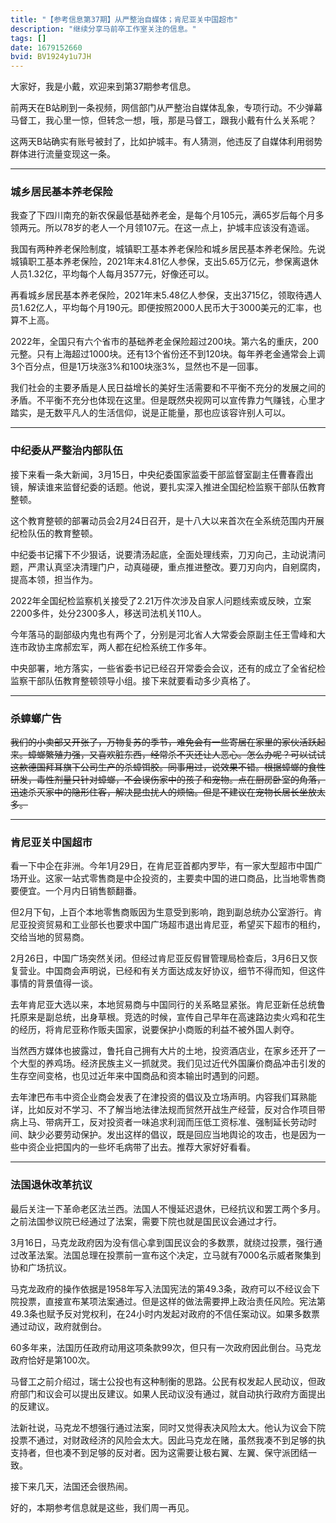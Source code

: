 ```yaml
---
title: "【参考信息第37期】从严整治自媒体；肯尼亚关中国超市"
description: "继续分享马前卒工作室关注的信息。"
tags: []
date: 1679152660
bvid: BV1924y1u7JH
---
```

大家好，我是小戴，欢迎来到第37期参考信息。

前两天在B站刷到一条视频，网信部门从严整治自媒体乱象，专项行动。不少弹幕马督工，我心里一惊，但转念一想，哦，那是马督工，跟我小戴有什么关系呢？

这两天B站确实有账号被封了，比如护城丰。有人猜测，他违反了自媒体利用弱势群体进行流量变现这一条。

---

### 城乡居民基本养老保险

我查了下四川南充的新农保最低基础养老金，是每个月105元，满65岁后每个月多领两元。所以78岁的老人一个月领107元。在这一点上，护城丰应该没有造谣。

我国有两种养老保险制度，城镇职工基本养老保险和城乡居民基本养老保险。先说城镇职工基本养老保险，2021年末4.81亿人参保，支出5.65万亿元，参保离退休人员1.32亿，平均每个人每月3577元，好像还可以。

再看城乡居民基本养老保险，2021年末5.48亿人参保，支出3715亿，领取待遇人员1.62亿人，平均每个月190元。即便按照2000人民币大于3000美元的汇率，也算不上高。

2022年，全国只有六个省市的基础养老金保险超过200块。第六名的重庆，200元整。只有上海超过1000块。还有13个省份还不到120块。每年养老金通常会上调3个百分点，但是1万块涨3%和100块涨3%，显然也不是一回事。

我们社会的主要矛盾是人民日益增长的美好生活需要和不平衡不充分的发展之间的矛盾。不平衡不充分也体现在这里。但是既然央视网可以宣传靠力气赚钱，心里才踏实，是无数平凡人的生活信仰，说是正能量，那也应该容许别人可以。

---

### 中纪委从严整治内部队伍

接下来看一条大新闻，3月15日，中央纪委国家监委干部监督室副主任曹春霞出镜，解读谁来监督纪委的话题。他说，要扎实深入推进全国纪检监察干部队伍教育整顿。

这个教育整顿的部署动员会2月24日召开，是十八大以来首次在全系统范围内开展纪检队伍的教育整顿。

中纪委书记撂下不少狠话，说要清汤起底，全面处理线索，刀刃向己，主动说清问题，严肃认真坚决清理门户，动真碰硬，重点推进整改。要刀刃向内，自剜腐肉，提高本领，担当作为。

2022年全国纪检监察机关接受了2.21万件次涉及自家人问题线索或反映，立案2200多件，处分2300多人，移送司法机关110人。

今年落马的副部级内鬼也有两个了，分别是河北省人大常委会原副主任王雪峰和大连市政协主席郝宏军，两人都在纪检系统工作多年。

中央部署，地方落实，一些省委书记已经召开常委会会议，还有的成立了全省纪检监察干部队伍教育整顿领导小组。接下来就要看动多少真格了。

---

### 杀蟑螂广告

~~我们的小卖部又开张了，万物复苏的季节，难免会有一些寄居在家里的家伙活跃起来。蟑螂繁殖力强，又喜欢脏东西，经常杀不灭还让人恶心。怎么办呢？可以试试这款德国拜耳旗下公司生产的杀蟑饵胶。同事用过，说效果不错。根据蟑螂的食性研发，毒性剂量只针对蟑螂，不会误伤家中的孩子和宠物。点在厨房卧室的角落，迅速杀灭家中的隐形住客，解决昆虫扰人的烦恼。但是不建议在宠物长居长坐放太多。~~

---

### 肯尼亚关中国超市

看一下中企在非洲。今年1月29日，在肯尼亚首都内罗毕，有一家大型超市中国广场开业。这家一站式零售商是中企投资的，主要卖中国的进口商品，比当地零售商要便宜。一个月内日销售额翻番。

但2月下旬，上百个本地零售商贩因为生意受到影响，跑到副总统办公室游行。肯尼亚投资贸易和工业部长也要求中国广场超市退出肯尼亚，希望买下超市的租约，交给当地的贸易商。

2月26日，中国广场突然关闭。但经过肯尼亚反假冒管理局检查后，3月6日又恢复营业。中国商会声明说，已经和有关方面达成友好协议，细节不得而知，但这件事情的背景值得一谈。

去年肯尼亚大选以来，本地贸易商与中国同行的关系略显紧张。肯尼亚新任总统鲁托原来是副总统，出身草根。竞选的时候，宣传自己早年在高速路边卖火鸡和花生的经历，将肯尼亚称作贩夫国家，说要保护小商贩的利益不被外国人剥夺。

当然西方媒体也披露过，鲁托自己拥有大片的土地，投资酒店业，在家乡还开了一个大型的养鸡场。经济民族主义一抓就灵。我们见过近代外国廉价商品冲击引发的生存空间变格，也见过近年来中国商品和资本输出时遇到的问题。

去年津巴布韦中资企业商会发表了在津投资的倡议及立场声明。内容我们耳熟能详，比如反对不学习、不了解当地法律法规而贸然开战生产经营，反对合作项目带病上马、带病开工，反对投资者一味追求利润而压低工资标准、强制延长劳动时间、缺少必要劳动保护。发出这样的倡议，既是回应当地舆论的攻击，也是因为一些中资企业把国内的一些坏毛病带了出去。推荐大家好好看看。

---

### 法国退休改革抗议

最后关注一下革命老区法兰西。法国人不慢延迟退休，已经抗议和罢工两个多月。之前法国参议院已经通过了法案，需要下院也就是国民议会通过才行。

3月16日，马克龙政府因为没有信心拿到国民议会的多数票，就绕过投票，强行通过改革法案。法国总理在投票前一宣布这个决定，立马就有7000名示威者聚集到协和广场抗议。

马克龙政府的操作依据是1958年写入法国宪法的第49.3条，政府可以不经议会下院投票，直接宣布某项法案通过。但是这样的做法需要押上政治责任风险。宪法第49.3条也赋予反对党权利，在24小时内发起对政府的不信任案动议。如果多数票通过动议，政府就倒台。

60多年来，法国历任政府动用这项条款99次，但只有一次政府因此倒台。马克龙政府恰好是第100次。

马督工之前介绍过，瑞士公投也有这种制衡的思路。公民有权发起人民动议，但政府部门和议会可以提出反建议。如果人民动议没有通过，就自动执行政府方面提出的反建议。

法新社说，马克龙不想强行通过法案，同时又觉得表决风险太大。他认为议会下院投票不通过，对财政经济的风险会太大。因此马克龙在赌，虽然我凑不到足够的执支持者，但也凑不到足够的反对者。因为这需要让极右翼、左翼、保守派团结一致。

接下来几天，法国还会很热闹。

好的，本期参考信息就是这些，我们周一再见。

